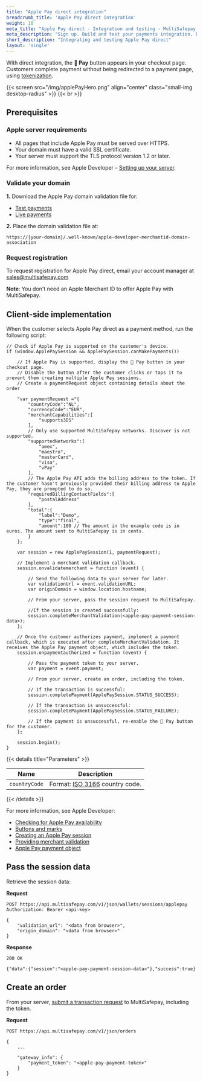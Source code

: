 ```yaml
---
title: "Apple Pay direct integration"
breadcrumb_title: 'Apple Pay direct integration'
weight: 10
meta_title: "Apple Pay direct - Integration and testing - MultiSafepay Docs"
meta_description: "Sign up. Build and test your payments integration. Explore our products and services. Use our API Reference, SDKs, and wrappers. Get support."
short_description: "Integrating and testing Apple Pay direct"
layout: 'single'
---
```


With direct integration, the ** Pay** button appears in your checkout page. Customers complete payment without being redirected to a payment page, using [tokenization](/payments/features/tokenization/).

{{< screen src="/img/applePayHero.png" align="center" class="small-img desktop-radius" >}}
{{< br >}}

## Prerequisites

### Apple server requirements

- All pages that include Apple Pay must be served over HTTPS.
- Your domain must have a valid SSL certificate.
- Your server must support the TLS protocol version 1.2 or later.

For more information, see Apple Developer – [Setting up your server](https://developer.apple.com/documentation/apple_pay_on_the_web/setting_up_your_server).

### Validate your domain

**1.** Download the Apple Pay domain validation file for:

- [Test payments](https://testmedia.multisafepay.com/.well-known/test/apple-developer-merchantid-domain-association)
- [Live payments](https://media.multisafepay.com/.well-known/apple-developer-merchantid-domain-association)

**2.** Place the domain validation file at:
```
https://{your-domain}/.well-known/apple-developer-merchantid-domain-association
```

### Request registration 

To request registration for Apple Pay direct, email your account manager at <sales@multisafepay.com>

**Note**: You don't need an Apple Merchant ID to offer Apple Pay with MultiSafepay.

## Client-side implementation 

When the customer selects Apple Pay direct as a payment method, run the following script:

```
// Check if Apple Pay is supported on the customer's device.
if (window.ApplePaySession && ApplePaySession.canMakePayments())

    // If Apple Pay is supported, display the  Pay button in your checkout page.
    // Disable the button after the customer clicks or taps it to prevent them creating multiple Apple Pay sessions.
    // Create a paymentRequest object containing details about the order

    "var paymentRequest ="{
        "countryCode":"NL",
        "currencyCode":"EUR",
        "merchantCapabilities":[
            "supports3DS"
        ],
        // Only use supported MultiSafepay networks. Discover is not supported.  
        "supportedNetworks":[
            "amex",
            "maestro",
            "masterCard",
            "visa",
            "vPay"
        ],
        // The Apple Pay API adds the billing address to the token. If the customer hasn't previously provided their billing address to Apple Pay, they are prompted to do so.
        "requiredBillingContactFields":[
            "postalAddress"
        ],
        "total":{
            "label":"Demo",
            "type":"final",
            "amount":100 // The amount in the example code is in euros. The amount sent to MultiSafepay is in cents.
        }
    };

    var session = new ApplePaySession(1, paymentRequest);

    // Implement a merchant validation callback.
    session.onvalidatemerchant = function (event) {

        // Send the following data to your server for later.
        var validationUrl = event.validationURL;
        var originDomain = window.location.hostname;        

        // From your server, pass the session request to MultiSafepay.

        //If the session is created successfully:
        session.completeMerchantValidation(<apple-pay-payment-session-data>);
    };

    // Once the customer authorizes payment, implement a payment callback, which is executed after completeMerchantValidation. It receives the Apple Pay payment object, which includes the token.
    session.onpaymentauthorized = function (event) {

        // Pass the payment token to your server.
        var payment = event.payment;

        // From your server, create an order, including the token.

        // If the transaction is successful:
        session.completePayment(ApplePaySession.STATUS_SUCCESS);

        // If the transaction is unsuccessful:
        session.completePayment(ApplePaySession.STATUS_FAILURE);

        // If the payment is unsuccessful, re-enable the  Pay button for the customer.
    };
 
    session.begin();
}
```

{{< details title="Parameters" >}}

|Name|Description|
|---|---|
|`countryCode`| Format: [ISO 3166](https://www.iso.org/iso-3166-country-codes.html) country code.|

{{< /details >}}

For more information, see Apple Developer:

- [Checking for Apple Pay availability](https://developer.apple.com/documentation/apple_pay_on_the_web/apple_pay_js_api/checking_for_apple_pay_availability)
- [Buttons&nbsp;and&nbsp;marks](https://developer.apple.com/design/human-interface-guidelines/apple-pay/overview/buttons-and-marks/#apple-pay-mark)
- [Creating an Apple Pay session](https://developer.apple.com/documentation/apple_pay_on_the_web/apple_pay_js_api/creating_an_apple_pay_session)
- [Providing merchant validation](https://developer.apple.com/documentation/apple_pay_on_the_web/apple_pay_js_api/providing_merchant_validation)
- [Apple Pay payment object](https://developer.apple.com/documentation/apple_pay_on_the_web/applepaypayment)

## Pass the session data
Retrieve the session data:

**Request**
```
POST https://api.multisafepay.com/v1/json/wallets/sessions/applepay
Authorization: Bearer <api-key>

{
    "validation_url": "<data from browser>",
    "origin_domain": "<data from browser>"
}
```
**Response**
```
200 OK

{"data":{"session":"<apple-pay-payment-session-data>"},"success":true}
```

## Create an order

From your server, [submit a transaction request](/api/#create-a-direct-order) to MultiSafepay, including the token.

**Request**
```
POST https://api.multisafepay.com/v1/json/orders

{
    ...

    "gateway_info": {
        "payment_token": "<apple-pay-payment-token>"
    }
}
```


